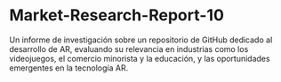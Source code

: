# Market-Research-Report-10
Un informe de investigación sobre un repositorio de GitHub dedicado al desarrollo de AR, evaluando su relevancia en industrias como los videojuegos, el comercio minorista y la educación, y las oportunidades emergentes en la tecnología AR.
